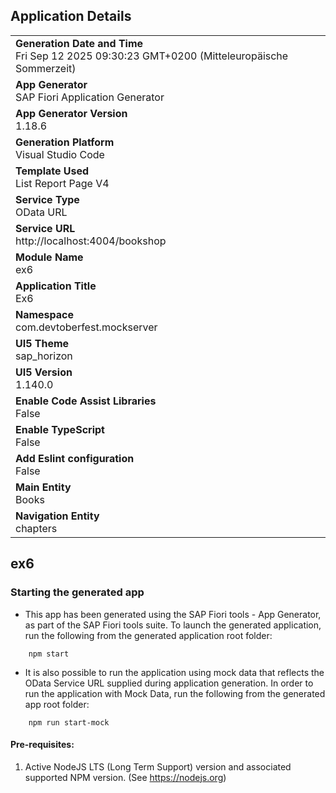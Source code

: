 ## Application Details

|                                                                                                  |
| ------------------------------------------------------------------------------------------------ |
| **Generation Date and Time**<br>Fri Sep 12 2025 09:30:23 GMT+0200 (Mitteleuropäische Sommerzeit) |
| **App Generator**<br>SAP Fiori Application Generator                                             |
| **App Generator Version**<br>1.18.6                                                              |
| **Generation Platform**<br>Visual Studio Code                                                    |
| **Template Used**<br>List Report Page V4                                                         |
| **Service Type**<br>OData URL                                                                    |
| **Service URL**<br>http://localhost:4004/bookshop                                                |
| **Module Name**<br>ex6                                                                           |
| **Application Title**<br>Ex6                                                                     |
| **Namespace**<br>com.devtoberfest.mockserver                                                     |
| **UI5 Theme**<br>sap_horizon                                                                     |
| **UI5 Version**<br>1.140.0                                                                       |
| **Enable Code Assist Libraries**<br>False                                                        |
| **Enable TypeScript**<br>False                                                                   |
| **Add Eslint configuration**<br>False                                                            |
| **Main Entity**<br>Books                                                                         |
| **Navigation Entity**<br>chapters                                                                |

## ex6

### Starting the generated app

- This app has been generated using the SAP Fiori tools - App Generator, as part of the SAP Fiori tools suite. To launch the generated application, run the following from the generated application root folder:

```
    npm start
```

- It is also possible to run the application using mock data that reflects the OData Service URL supplied during application generation. In order to run the application with Mock Data, run the following from the generated app root folder:

```
    npm run start-mock
```

#### Pre-requisites:

1. Active NodeJS LTS (Long Term Support) version and associated supported NPM version. (See https://nodejs.org)
